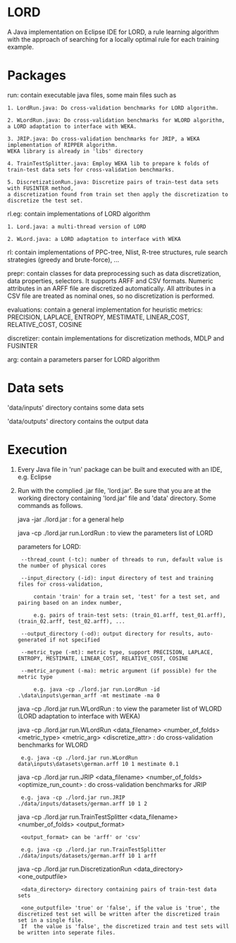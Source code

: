 # LORD
A Java implementation on Eclipse IDE for LORD, a rule learning algorithm with the approach of searching for a locally optimal rule for each training example.



# Packages

run: contain executable java files, some main files such as

	1. LordRun.java: Do cross-validation benchmarks for LORD algorithm.

	2. WLordRun.java: Do cross-validation benchmarks for WLORD algorithm, a LORD adaptation to interface with WEKA.

	3. JRIP.java: Do cross-validation benchmarks for JRIP, a WEKA implementation of RIPPER algorithm.
	WEKA library is already in 'libs' directory

	4. TrainTestSplitter.java: Employ WEKA lib to prepare k folds of train-test data sets for cross-validation benchmarks.

	5. DiscretizationRun.java: Discretize pairs of train-test data sets with FUSINTER method, 
	a discretization found from train set then apply the discretization to discretize the test set.

rl.eg: contain implementations of LORD algorithm

	1. Lord.java: a multi-thread version of LORD

	2. WLord.java: a LORD adaptation to interface with WEKA


rl: contain implementations of PPC-tree, Nlist, R-tree structures, rule search strategies (greedy and brute-force), ...

prepr: contain classes for data preprocessing such as data discretization, data properties, selectors.
	It supports ARFF and CSV formats. Numeric attributes in an ARFF file are discretized automatically.
	All attributes in a CSV file are treated as nominal ones, so no discretization is performed.

evaluations: contain a general implementation for heuristic metrics: PRECISION, LAPLACE, ENTROPY, MESTIMATE, LINEAR_COST, RELATIVE_COST, COSINE

discretizer: contain implementations for discretization methods, MDLP and FUSINTER

arg: contain a parameters parser for LORD algorithm



# Data sets

'data/inputs' directory contains some  data sets

'data/outputs' directory contains the output data


# Execution

1. Every Java file in 'run' package can be built and executed with an IDE, e.g. Eclipse

2. Run with the complied .jar file, 'lord.jar'. Be sure that you are at the working directory containing 'lord.jar' file and 'data' directory. Some commands as follows.
	
	java -jar ./lord.jar	: for a general help

	
	java -cp ./lord.jar run.LordRun		: to view the parameters list of LORD

	parameters for LORD:

		--thread_count (-tc): number of threads to run, default value is the number of physical cores

		--input_directory (-id): input directory of test and training files for cross-validation, 

			contain 'train' for a train set, 'test' for a test set, and pairing based on an index number,

			e.g. pairs of train-test sets: (train_01.arff, test_01.arff), (train_02.arff, test_02.arff), ...

		--output_directory (-od): output directory for results, auto-generated if not specified

		--metric_type (-mt): metric type, support PRECISION, LAPLACE, ENTROPY, MESTIMATE, LINEAR_COST, RELATIVE_COST, COSINE

		--metric_argument (-ma): metric argument (if possible) for the metric type

			e.g. java -cp ./lord.jar run.LordRun -id .\data\inputs\german_arff -mt mestimate -ma 0


	java -cp ./lord.jar run.WLordRun	: to view the parameter list of WLORD (LORD adaptation to interface with WEKA)

	java -cp ./lord.jar run.WLordRun <data_filename> <number_of_folds> <seed> <metric_type> <metric_arg> <discretize_attr>	: do cross-validation benchmarks for WLORD

		e.g. java -cp ./lord.jar run.WLordRun data\inputs\datasets\german.arff 10 1 mestimate 0.1

	
	java -cp ./lord.jar run.JRIP <data_filename> <number_of_folds> <seed> <optimize_run_count>	: do cross-validation benchmarks for JRIP

		e.g. java -cp ./lord.jar run.JRIP ./data/inputs/datasets/german.arff 10 1 2


	java -cp ./lord.jar run.TrainTestSplitter <data_filename> <number_of_folds> <seed> <output_format>

		<output_format> can be 'arff' or 'csv'

		e.g. java -cp ./lord.jar run.TrainTestSplitter ./data/inputs/datasets/german.arff 10 1 arff


	java -cp ./lord.jar run.DiscretizationRun <data_directory> <one_outputfile>

		<data_directory> directory containing pairs of train-test data sets

		<one_outputfile> 'true' or 'false', if the value is 'true', the discretized test set will be written after the discretized train set in a single file.
		If  the value is 'false', the discretized train and test sets will be written into seperate files.

